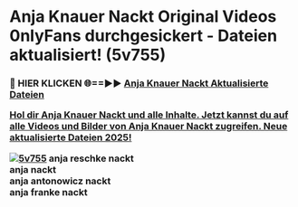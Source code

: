 # Anja Knauer Nackt Original Videos 0nlyFans durchgesickert - Dateien aktualisiert! (5v755)

<h3>🔴 HIER KLICKEN 🌐==►► <a href="https://tinyurl.com/h6vf6nb8" rel="nofollow">Anja Knauer Nackt Aktualisierte Dateien

Hol dir Anja Knauer Nackt und alle Inhalte. Jetzt kannst du auf alle Videos und Bilder von Anja Knauer Nackt zugreifen. Neue aktualisierte Dateien 2025!

[![5v755](https://i.imgur.com/sD4kR3V.gif)](https://tinyurl.com/h6vf6nb8)
anja reschke nackt<br>
anja nackt<br>
anja antonowicz nackt<br>
anja franke nackt